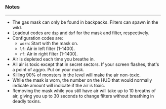 ### Notes
---
- The gas mask can only be found in backpacks. Filters can spawn in the wild.
- Loadout codes are `dsp` and `dsf` for the mask and filter, respectively.
- Configuration codes are:
	- `worn`: Start with the mask on.
	- `lf`: Air in left filter (1-1400).
	- `rf`: Air in right filter (1-1400).
- Air is depleted each time you breathe in.
- All air is toxic except that in secret sectors. If your screen flashes, that's a point of aggro. Put on your mask.
- Killing 90% of monsters in the level will make the air non-toxic.
- While the mask is worn, the number on the HUD that would normally indicate amount will indicate if the air is toxic.
- Removing the mask while you still have air will take up to 10 breaths of air, giving you up to 30 seconds to change filters without breathing in deadly toxins.
